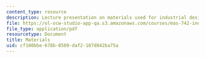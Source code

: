 ```yaml
---
content_type: resource
description: Lecture presentation on materials used for industrial design.
file: https://ol-ocw-studio-app-qa.s3.amazonaws.com/courses/mas-742-industrial-design-intelligence-a-cognitive-approach-to-engineering-fall-2003/cf100bbe678b0509daf2187d042ba75a_materials.pdf
file_type: application/pdf
resourcetype: Document
title: Materials
uid: cf100bbe-678b-0509-daf2-187d042ba75a
---
```

